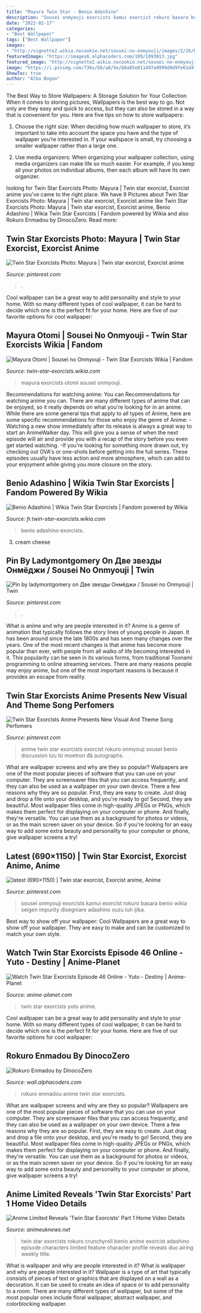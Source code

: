 ```yaml
---
title: "Mayura Twin Star - Benio Adashino"
description: "Sousei onmyouji exorcists kamui exorcist rokuro basara benio wikia seigen impurity disegniare adashino suzu luh ijika"
date: "2022-02-17"
categories:
- "Best Wallpaper"
tags: ["Best Wallpaper"]
images:
- "http://vignette2.wikia.nocookie.net/sousei-no-onmyouji/images/2/26/Benio_anime_2.png/revision/latest?cb=20161120094402&amp;path-prefix=fr"
featuredImage: "https://images6.alphacoders.com/109/1093013.jpg"
featured_image: "http://vignette2.wikia.nocookie.net/sousei-no-onmyouji/images/2/26/Benio_anime_2.png/revision/latest?cb=20161120094402&amp;path-prefix=fr"
image: "https://i.pinimg.com/736x/b8/a8/5e/b8a85e811497a9999d0d9fe61d472594--exorcist-anime-anime-art.jpg"
ShowToc: true
author: "Alba Bogan"
---
```



The Best Way to Store Wallpapers: A Storage Solution for Your Collection
When it comes to storing pictures, Wallpapers is the best way to go. Not only are they easy and quick to access, but they can also be stored in a way that is convenient for you. Here are five tips on how to store wallpapers:
1) Choose the right size: When deciding how much wallpaper to store, it’s important to take into account the space you have and the type of wallpaper you’re interested in. If your wallspace is small, try choosing a smaller wallpaper rather than a large one.

2) Use media organizers: When organizing your wallpaper collection, using media organizers can make life so much easier. For example, if you keep all your photos on individual albums, then each album will have its own organizer.

	

		
looking for Twin Star Exorcists Photo: Mayura | Twin star exorcist, Exorcist anime you've came to the right place. We have 9 Pictures about Twin Star Exorcists Photo: Mayura | Twin star exorcist, Exorcist anime like Twin Star Exorcists Photo: Mayura | Twin star exorcist, Exorcist anime, Benio Adashino | Wikia Twin Star Exorcists | Fandom powered by Wikia and also Rokuro Enmadou by DinocoZero. Read more:
		
    
## Twin Star Exorcists Photo: Mayura | Twin Star Exorcist, Exorcist Anime

<img loading=lazy src="https://i.pinimg.com/736x/2e/88/d2/2e88d298f614ba034d9d9ebfc9522adc--twin-stars.jpg" onerror="this.onerror=null;this.src='https://tse4.mm.bing.net/th?id=OIP.wuZc6ILUgXcWfH7AfoNLrgAAAA&amp;pid=15.1';" alt="Twin Star Exorcists Photo: Mayura | Twin star exorcist, Exorcist anime">

_Source: pinterest.com_

>. 

	

Cool wallpaper can be a great way to add personality and style to your home. With so many different types of cool wallpaper, it can be hard to decide which one is the perfect fit for your home. Here are five of our favorite options for cool wallpaper: 

    
## Mayura Otomi | Sousei No Onmyouji - Twin Star Exorcists Wikia | Fandom

<img loading=lazy src="http://vignette1.wikia.nocookie.net/twin-star-exorcists/images/4/40/Mayura_anime_design.png/revision/latest?cb=20160223091136" onerror="this.onerror=null;this.src='https://tse2.mm.bing.net/th?id=OIP.G5u3p_XFnpK2sosVSQve3gHaMW&amp;pid=15.1';" alt="Mayura Otomi | Sousei no Onmyouji - Twin Star Exorcists Wikia | Fandom">

_Source: twin-star-exorcists.wikia.com_

>mayura exorcists otomi sousei onmyouji. 

	

Recommendations for watching anime: You can
Recommendations for watching anime you can. There are many different types of anime that can be enjoyed, so it really depends on what you're looking for in an anime. While there are some general tips that apply to all types of Anime, here are some specific recommendations for those who enjoy the genre of Anime: 
-Watching a new show immediately after its release is always a great way to start an AnimeWalker day. This will give you a sense of when the next episode will air and provide you with a recap of the story before you even get started watching. 
-If you're looking for something more drawn out, try checking out OVA's or one-shots before getting into the full series. These episodes usually have less action and more atmosphere, which can add to your enjoyment while giving you more closure on the story.

    
## Benio Adashino | Wikia Twin Star Exorcists | Fandom Powered By Wikia

<img loading=lazy src="http://vignette2.wikia.nocookie.net/sousei-no-onmyouji/images/2/26/Benio_anime_2.png/revision/latest?cb=20161120094402&amp;path-prefix=fr" onerror="this.onerror=null;this.src='https://tse4.mm.bing.net/th?id=OIP.WssNTuZLYr1-j7kStbtesQHaKx&amp;pid=15.1';" alt="Benio Adashino | Wikia Twin Star Exorcists | Fandom powered by Wikia">

_Source: fr.twin-star-exorcists.wikia.com_

>benio adashino exorcists. 

	

3. cream cheese 

    
## Pin By Ladymontgomery On Две звезды Онмёджи / Sousei No Onmyouji | Twin

<img loading=lazy src="https://i.pinimg.com/736x/c6/e4/e9/c6e4e91374aac2312c8b062fa2651a2a.jpg" onerror="this.onerror=null;this.src='https://tse2.mm.bing.net/th?id=OIP.mkzKx1MWswNHWVrUxw1iQAHaHZ&amp;pid=15.1';" alt="Pin by ladymontgomery on Две звезды Онмёджи / Sousei no Onmyouji | Twin">

_Source: pinterest.com_

>. 

	

What is anime and why are people interested in it?
Anime is a genre of animation that typically follows the story lines of young people in Japan. It has been around since the late 1800s and has seen many changes over the years. One of the most recent changes is that anime has become more popular than ever, with people from all walks of life becoming interested in it. This popularity can be seen in its various forms, from traditional Toonami programming to online streaming services. There are many reasons people may enjoy anime, but one of the most important reasons is because it provides an escape from reality.

    
## Twin Star Exorcists Anime Presents New Visual And Theme Song Perfomers

<img loading=lazy src="https://i.pinimg.com/736x/b8/a8/5e/b8a85e811497a9999d0d9fe61d472594--exorcist-anime-anime-art.jpg" onerror="this.onerror=null;this.src='https://tse1.mm.bing.net/th?id=OIP.M3QyRDBR6vZzjlQx0IlqSgHaKi&amp;pid=15.1';" alt="Twin Star Exorcists Anime Presents New Visual And Theme Song Perfomers">

_Source: pinterest.com_

>anime twin star exorcists exorcist rokuro onmyouji sousei benio discussion lưu từ moetron đã autographs. 

	

What are wallpaper screens and why are they so popular?
Wallpapers are one of the most popular pieces of software that you can use on your computer. They are screensaver files that you can access frequently, and they can also be used as a wallpaper on your own device. There a few reasons why they are so popular. First, they are easy to create. Just drag and drop a file onto your desktop, and you're ready to go! Second, they are beautiful. Most wallpaper files come in high-quality JPEGs or PNGs, which makes them perfect for displaying on your computer or phone. And finally, they're versatile. You can use them as a background for photos or videos, or as the main screen saver on your device. So if you're looking for an easy way to add some extra beauty and personality to your computer or phone, give wallpaper screens a try!

    
## Latest (690×1150) | Twin Star Exorcist, Exorcist Anime, Anime

<img loading=lazy src="https://i.pinimg.com/736x/d3/0f/28/d30f2800d0c8d544cc603f61d1b0057f--kamui-twin.jpg" onerror="this.onerror=null;this.src='https://tse1.mm.bing.net/th?id=OIP.9PnFwMaG7NRlwtH4Xc7aXwHaMW&amp;pid=15.1';" alt="latest (690×1150) | Twin star exorcist, Exorcist anime, Anime">

_Source: pinterest.com_

>sousei onmyouji exorcists kamui exorcist rokuro basara benio wikia seigen impurity disegniare adashino suzu luh ijika. 

	

Best way to show off your wallpaper:
Cool Wallpapers are a great way to show off your wallpaper. They are easy to make and can be customized to match your own style.

    
## Watch Twin Star Exorcists Episode 46 Online - Yuto - Destiny | Anime-Planet

<img loading=lazy src="http://img1.ak.crunchyroll.com/i/spire1-tmb/9a6ebb6613fd53b9e9f0a45d906df8671488347191_full.jpg" onerror="this.onerror=null;this.src='https://tse1.mm.bing.net/th?id=OIP.rMgu9iTYAgHyIokDQ_8wHQHaEK&amp;pid=15.1';" alt="Watch Twin Star Exorcists Episode 46 Online - Yuto - Destiny | Anime-Planet">

_Source: anime-planet.com_

>twin star exorcists yuto anime. 

	

Cool wallpaper can be a great way to add personality and style to your home. With so many different types of cool wallpaper, it can be hard to decide which one is the perfect fit for your home. Here are five of our favorite options for cool wallpaper: 

    
## Rokuro Enmadou By DinocoZero

<img loading=lazy src="https://images6.alphacoders.com/109/1093013.jpg" onerror="this.onerror=null;this.src='https://tse3.mm.bing.net/th?id=OIP.k0RD50feCJSMzYz0UHOSegHaEK&amp;pid=15.1';" alt="Rokuro Enmadou by DinocoZero">

_Source: wall.alphacoders.com_

>rokuro enmadou anime twin star exorcists. 

	

What are wallpaper screens and why are they so popular?
Wallpapers are one of the most popular pieces of software that you can use on your computer. They are screensaver files that you can access frequently, and they can also be used as a wallpaper on your own device. There a few reasons why they are so popular. First, they are easy to create. Just drag and drop a file onto your desktop, and you're ready to go! Second, they are beautiful. Most wallpaper files come in high-quality JPEGs or PNGs, which makes them perfect for displaying on your computer or phone. And finally, they're versatile. You can use them as a background for photos or videos, or as the main screen saver on your device. So if you're looking for an easy way to add some extra beauty and personality to your computer or phone, give wallpaper screens a try!

    
## Anime Limited Reveals &#039;Twin Star Exorcists&#039; Part 1 Home Video Details

<img loading=lazy src="https://cdn.animeuknews.net/app/uploads/2018/08/Twin-Star-Exorcists-3.jpg" onerror="this.onerror=null;this.src='https://tse1.mm.bing.net/th?id=OIP.U7paMqkqy0lDuKGFd70zLwHaEK&amp;pid=15.1';" alt="Anime Limited Reveals &#039;Twin Star Exorcists&#039; Part 1 Home Video Details">

_Source: animeuknews.net_

>twin star exorcists rokuro crunchyroll benio anime exorcist adashino episode characters limited feature character profile reveals duo airing weekly title. 

	

What is wallpaper and why are people interested in it?
What is wallpaper and why are people interested in it?
Wallpaper is a type of art that typically consists of pieces of text or graphics that are displayed on a wall as a decoration. It can be used to create an idea of space or to add personality to a room. There are many different types of wallpaper, but some of the most popular ones include floral wallpaper, abstract wallpaper, and colorblocking wallpaper.

